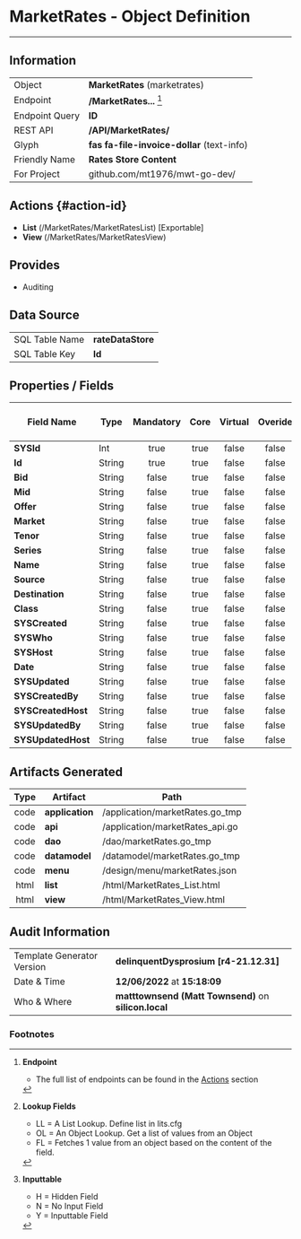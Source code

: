 # **MarketRates** - Object Definition
---
##  Information
|   |   |
|---|---|
|Object         |**MarketRates** (marketrates) |
|Endpoint 	    |**/MarketRates...** [^1]|
|Endpoint Query |**ID**|
|REST API|**/API/MarketRates/**|
Glyph|**fas fa-file-invoice-dollar** (text-info)
Friendly Name|**Rates Store Content**|
|For Project    |github.com/mt1976/mwt-go-dev/|

##  Actions {#action-id}
* **List** (/MarketRates/MarketRatesList) [Exportable]
* **View** (/MarketRates/MarketRatesView)











##  Provides


* Auditing 




##  Data Source 
|   |   |
|---|---|
SQL Table Name       | **rateDataStore**
SQL Table Key | **Id**



##  Properties / Fields
| Field Name| Type | Mandatory | Core | Virtual | Overide | Lookup [^2]| Lookup Object      | Lookup Field Source         | Lookup Return Value                | Inputable [^3]|DB Column|Default Value|
| -- | --  | :--: | :--: | :--: |:--: |:--: |:--: |-- |-- |:--: |-- | --|
|**SYSId**|Int|true|true|false|false|||||NH|_id|0|
|**Id**|String|true|true|false|false|||||Y|id||
|**Bid**|String|false|true|false|false|||||Y|bid||
|**Mid**|String|false|true|false|false|||||Y|mid||
|**Offer**|String|false|true|false|false|||||Y|offer||
|**Market**|String|false|true|false|false|||||Y|market||
|**Tenor**|String|false|true|false|false|||||Y|tenor||
|**Series**|String|false|true|false|false|||||Y|series||
|**Name**|String|false|true|false|false|||||Y|name||
|**Source**|String|false|true|false|false|||||Y|source||
|**Destination**|String|false|true|false|false|||||Y|destination||
|**Class**|String|false|true|false|false|||||Y|class||
|**SYSCreated**|String|false|true|false|false|||||NH|_created||
|**SYSWho**|String|false|true|false|false|||||NH|_who||
|**SYSHost**|String|false|true|false|false|||||NH|_host||
|**Date**|String|false|true|false|false|||||Y|date||
|**SYSUpdated**|String|false|true|false|false|||||NH|_updated||
|**SYSCreatedBy**|String|false|true|false|false|||||NH|_createdBy||
|**SYSCreatedHost**|String|false|true|false|false|||||NH|_createdHost||
|**SYSUpdatedBy**|String|false|true|false|false|||||NH|_updatedBy||
|**SYSUpdatedHost**|String|false|true|false|false|||||NH|_updatedHost||


##  Artifacts Generated
| Type | Artifact | Path|
| :--: | -- | -- |
| code | **application** | /application/marketRates.go_tmp |
| code | **api** | /application/marketRates_api.go |
| code | **dao** | /dao/marketRates.go_tmp |
| code | **datamodel** | /datamodel/marketRates.go_tmp |
| code | **menu** | /design/menu/marketRates.json |
| html | **list** | /html/MarketRates_List.html |
| html | **view** | /html/MarketRates_View.html |


## Audit Information
|   |   |
|---|---|
Template Generator Version   | **delinquentDysprosium [r4-21.12.31]**
Date & Time		     | **12/06/2022** at **15:18:09**
Who & Where		     | **matttownsend (Matt Townsend)** on **silicon.local**

### Footnotes
[^1]: **Endpoint**
    * The full list of endpoints can be found in the [Actions](#action-id) section
[^2]: **Lookup Fields**
    * LL = A List Lookup. Define list in lits.cfg
    * OL = An Object Lookup. Get a list of values from an Object
    * FL = Fetches 1 value from an object based on the content of the field. 
[^3]: **Inputtable**   
    * H = Hidden Field
    * N = No Input Field
    * Y = Inputtable Field